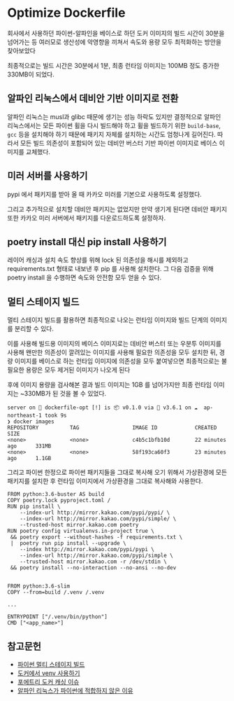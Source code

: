# Optimize Dockerfile

회사에서 사용하던 파이썬-알파인을 베이스로 하던 도커 이미지의 빌드 시간이 30분을 넘어가는 등 여러모로 생산성에 악영향을 끼쳐서 속도와 용량 모두 최적화하는 방안을 찾아보았다

최종적으로는 빌드 시간은 30분에서 1분, 최종 런타임 이미지는 100MB 정도 증가한 330MB이 되었다.

## 알파인 리눅스에서 데비안 기반 이미지로 전환

알파인 리눅스는 musl과 glibc 때문에 생기는 성능 하락도 있지만 결정적으로 알파인 리눅스에서는 모든 파이썬 휠을 다시 빌드해야 하고 휠을 빌드하기 위한 `build-base`, `gcc` 등을 설치해야 하기 때문에 패키지 자체를 설치하는 시간도 엄청나게 길어진다. 따라서 모든 빌드 의존성이 포함되어 있는 데비안 버스터 기반 파이썬 이미지로 베이스 이미지를 교체했다.

## 미러 서버를 사용하기

pypi 에서 패키지를 받아 올 때 카카오 미러를 기본으로 사용하도록 설정했다.

그리고 추가적으로 설치할 데비안 패키지는 없었지만 만약 생기게 된다면 데비안 패키지 또한 카카오 미러 서버에서 패키지를 다운로드하도록 설정하자.

## poetry install 대신 pip install 사용하기

레이어 캐싱과 설치 속도 향상를 위해 lock 된 의존성을 해시를 제외하고 requirements.txt 형태로 내보낸 후 pip 를 사용해 설치한다. 그 다음 검증을 위해 poetry install 을 수행하면 속도와 안전함 모두 얻을 수 있다.

## 멀티 스테이지 빌드

멀티 스테이지 빌드를 활용하면 최종적으로 나오는 런타임 이미지와 빌드 단계의 이미지를 분리할 수 있다.

이를 사용해 빌드용 이미지의 베이스 이미지로는 데비안 버스터 또는 우분투 이미지를 사용해 왠만한 의존성이 깔려있는 이미지를 사용해 필요한 의존성을 모두 설치한 뒤, 경량 이미지를 베이스로 하는 런타임 이미지에 의존성을 모두 붙여넣으면 최종적으로는 불필요한 용량은 모두 제거된 이미지가 나오게 된다

후에 이미지 용량을 검사해본 결과 빌드 이미지는 1GB 를 넘어가지만 최종 런타임 이미지는 ~330MB가 된 것을 볼 수 있었다.

```text
server on  dockerfile-opt [!] is 📦 v0.1.0 via 🐍 v3.6.1 on ☁️  ap-northeast-1 took 9s 
❯ docker images  
REPOSITORY          TAG                 IMAGE ID            CREATED             SIZE
<none>              <none>              c4b5c1bfb10d        22 minutes ago      331MB
<none>              <none>              58f193ca60f3        23 minutes ago      1.1GB
```

그리고 파이썬 한정으로 파이썬 패키지들을 그대로 복사해 오기 위해서 가상환경에 모든 패키지를 설치한 후 런타임 이미지에서 가상환경을 그대로 복사해와 사용한다.

```text
FROM python:3.6-buster AS build
COPY poetry.lock pyproject.toml /
RUN pip install \
    --index-url http://mirror.kakao.com/pypi/pypi/ \
    --index-url http://mirror.kakao.com/pypi/simple/ \
    --trusted-host mirror.kakao.com poetry
RUN poetry config virtualenvs.in-project true \
 && poetry export --without-hashes -f requirements.txt \
 |  poetry run pip install --upgrade \
    --index http://mirror.kakao.com/pypi/pypi \
    --index-url http://mirror.kakao.com/pypi/simple \
    --trusted-host mirror.kakao.com -r /dev/stdin \
 && poetry install --no-interaction --no-ansi --no-dev


FROM python:3.6-slim
COPY --from=build /.venv /.venv

...

ENTRYPOINT ["/.venv/bin/python"]
CMD ["<app_name>"]
```

## 참고문헌

* [파이썬 멀티 스테이지 빌드](https://pythonspeed.com/articles/multi-stage-docker-python/)
* [도커에서 venv 사용하기](https://pythonspeed.com/articles/activate-virtualenv-dockerfile/)
* [포에트리 도커 캐싱 이슈](https://github.com/python-poetry/poetry/issues/1301)
* [알파인 리눅스가 파이썬에 적합하지 않은 이유](https://pythonspeed.com/articles/alpine-docker-python/)

